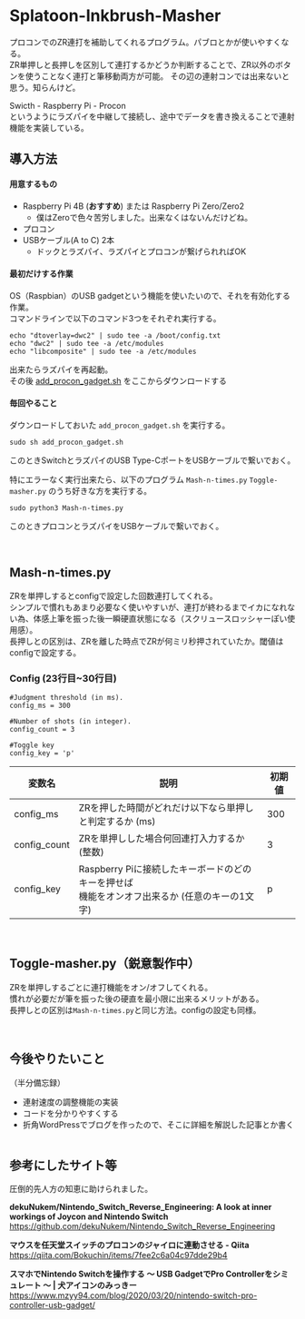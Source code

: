 # Splatoon-Inkbrush-Masher

プロコンでのZR連打を補助してくれるプログラム。パブロとかが使いやすくなる。  
ZR単押しと長押しを区別して連打するかどうか判断することで、ZR以外のボタンを使うことなく連打と筆移動両方が可能。
その辺の連射コンでは出来ないと思う。知らんけど。  

Swicth - Raspberry Pi - Procon  
というようにラズパイを中継して接続し、途中でデータを書き換えることで連射機能を実装している。

## 導入方法
#### 用意するもの
- Raspberry Pi 4B (**おすすめ**) または Raspberry Pi Zero/Zero2
  - 僕はZeroで色々苦労しました。出来なくはないんだけどね。
- プロコン
- USBケーブル(A to C) 2本
  - ドックとラズパイ、ラズパイとプロコンが繋げられればOK  

#### 最初だけする作業
OS（Raspbian）のUSB gadgetという機能を使いたいので、それを有効化する作業。  
コマンドラインで以下のコマンド3つをそれぞれ実行する。  
~~~
echo "dtoverlay=dwc2" | sudo tee -a /boot/config.txt
echo "dwc2" | sudo tee -a /etc/modules
echo "libcomposite" | sudo tee -a /etc/modules
~~~
出来たらラズパイを再起動。  
その後 [add_procon_gadget.sh](https://gist.github.com/mzyy94/60ae253a45e2759451789a117c59acf9#file-add_procon_gadget-sh) をここからダウンロードする

#### 毎回やること
ダウンロードしておいた `add_procon_gadget.sh` を実行する。
~~~
sudo sh add_procon_gadget.sh
~~~
このときSwitchとラズパイのUSB Type-CポートをUSBケーブルで繋いでおく。  
  
特にエラーなく実行出来たら、以下のプログラム `Mash-n-times.py` `Toggle-masher.py` のうち好きな方を実行する。  
~~~
sudo python3 Mash-n-times.py
~~~
このときプロコンとラズパイをUSBケーブルで繋いでおく。  


&nbsp;
## Mash-n-times.py
ZRを単押しするとconfigで設定した回数連打してくれる。  
シンプルで慣れもあまり必要なく使いやすいが、連打が終わるまでイカになれない為、体感上筆を振った後一瞬硬直状態になる（スクリュースロッシャーぽい使用感）。  
長押しとの区別は、ZRを離した時点でZRが何ミリ秒押されていたか。閾値はconfigで設定する。  

### Config (23行目~30行目)
~~~
#Judgment threshold (in ms).
config_ms = 300

#Number of shots (in integer).
config_count = 3

#Toggle key
config_key = 'p'
~~~
|変数名|説明|初期値|
----|----|---- 
|config_ms|ZRを押した時間がどれだけ以下なら単押しと判定するか (ms)|300|
|config_count|ZRを単押しした場合何回連打入力するか (整数)|3|
|config_key|Raspberry Piに接続したキーボードのどのキーを押せば<br>機能をオンオフ出来るか (任意のキーの1文字)|p|

&nbsp;
## Toggle-masher.py（鋭意製作中）
ZRを単押しするごとに連打機能をオン/オフしてくれる。  
慣れが必要だが筆を振った後の硬直を最小限に出来るメリットがある。  
長押しとの区別は`Mash-n-times.py`と同じ方法。configの設定も同様。

&nbsp;
## 今後やりたいこと
（半分備忘録）  
- 連射速度の調整機能の実装
- コードを分かりやすくする  
- 折角WordPressでブログを作ったので、そこに詳細を解説した記事とか書く
&nbsp;

## 参考にしたサイト等
圧倒的先人方の知恵に助けられました。  

**dekuNukem/Nintendo_Switch_Reverse_Engineering: A look at inner workings of Joycon and Nintendo Switch**  
https://github.com/dekuNukem/Nintendo_Switch_Reverse_Engineering  

**マウスを任天堂スイッチのプロコンのジャイロに連動させる - Qiita**  
https://qiita.com/Bokuchin/items/7fee2c6a04c97dde29b4  

**スマホでNintendo Switchを操作する 〜 USB GadgetでPro Controllerをシミュレート 〜 | 犬アイコンのみっきー**
https://www.mzyy94.com/blog/2020/03/20/nintendo-switch-pro-controller-usb-gadget/  
